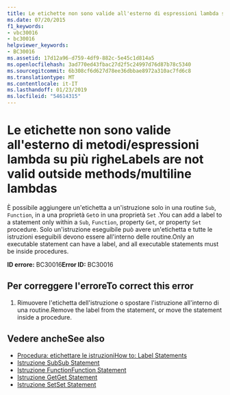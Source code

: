 ```yaml
---
title: Le etichette non sono valide all'esterno di espressioni lambda su più righe metodi
ms.date: 07/20/2015
f1_keywords:
- vbc30016
- bc30016
helpviewer_keywords:
- BC30016
ms.assetid: 17d12a96-d759-4df9-882c-5e45c1d814a5
ms.openlocfilehash: 3ad770ed43fbac27d2f5c24997d76d87b78c5340
ms.sourcegitcommit: 6b308cf6d627d78ee36dbbae8972a310ac7fd6c8
ms.translationtype: MT
ms.contentlocale: it-IT
ms.lasthandoff: 01/23/2019
ms.locfileid: "54614315"
---
```

# <a name="labels-are-not-valid-outside-methodsmultiline-lambdas"></a><span data-ttu-id="ca9a9-102">Le etichette non sono valide all'esterno di metodi/espressioni lambda su più righe</span><span class="sxs-lookup"><span data-stu-id="ca9a9-102">Labels are not valid outside methods/multiline lambdas</span></span>
<span data-ttu-id="ca9a9-103">È possibile aggiungere un'etichetta a un'istruzione solo in una routine `Sub`, `Function`, in a una proprietà `Get`o in una proprietà `Set` .</span><span class="sxs-lookup"><span data-stu-id="ca9a9-103">You can add a label to a statement only within a `Sub`, `Function`, property `Get`, or property `Set` procedure.</span></span> <span data-ttu-id="ca9a9-104">Solo un'istruzione eseguibile può avere un'etichetta e tutte le istruzioni eseguibili devono essere all'interno delle routine.</span><span class="sxs-lookup"><span data-stu-id="ca9a9-104">Only an executable statement can have a label, and all executable statements must be inside procedures.</span></span>  
  
 <span data-ttu-id="ca9a9-105">**ID errore:** BC30016</span><span class="sxs-lookup"><span data-stu-id="ca9a9-105">**Error ID:** BC30016</span></span>  
  
## <a name="to-correct-this-error"></a><span data-ttu-id="ca9a9-106">Per correggere l'errore</span><span class="sxs-lookup"><span data-stu-id="ca9a9-106">To correct this error</span></span>  
  
1.  <span data-ttu-id="ca9a9-107">Rimuovere l'etichetta dell'istruzione o spostare l'istruzione all'interno di una routine.</span><span class="sxs-lookup"><span data-stu-id="ca9a9-107">Remove the label from the statement, or move the statement inside a procedure.</span></span>  
  
## <a name="see-also"></a><span data-ttu-id="ca9a9-108">Vedere anche</span><span class="sxs-lookup"><span data-stu-id="ca9a9-108">See also</span></span>
- [<span data-ttu-id="ca9a9-109">Procedura: etichettare le istruzioni</span><span class="sxs-lookup"><span data-stu-id="ca9a9-109">How to: Label Statements</span></span>](../../visual-basic/programming-guide/program-structure/how-to-label-statements.md)
- [<span data-ttu-id="ca9a9-110">Istruzione Sub</span><span class="sxs-lookup"><span data-stu-id="ca9a9-110">Sub Statement</span></span>](../../visual-basic/language-reference/statements/sub-statement.md)
- [<span data-ttu-id="ca9a9-111">Istruzione Function</span><span class="sxs-lookup"><span data-stu-id="ca9a9-111">Function Statement</span></span>](../../visual-basic/language-reference/statements/function-statement.md)
- [<span data-ttu-id="ca9a9-112">Istruzione Get</span><span class="sxs-lookup"><span data-stu-id="ca9a9-112">Get Statement</span></span>](../../visual-basic/language-reference/statements/get-statement.md)
- [<span data-ttu-id="ca9a9-113">Istruzione Set</span><span class="sxs-lookup"><span data-stu-id="ca9a9-113">Set Statement</span></span>](../../visual-basic/language-reference/statements/set-statement.md)
